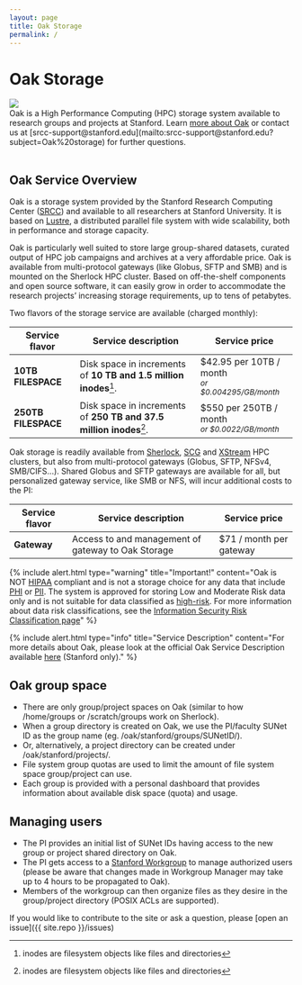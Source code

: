 ```yaml
---
layout: page
title: Oak Storage
permalink: /
---
```


# Oak Storage

<div style="float: left; width:20%; margin-right:20px">
     <img src="{{ site.baseurl }}/assets/img/logo/oak.png">
</div><br><span>
Oak is a High Performance Computing (HPC) storage system available to research groups and projects at Stanford. 
Learn <a href="{{ site.baseurl }}/about">more about Oak</a> or contact us at [srcc-support@stanford.edu](mailto:srcc-support@stanford.edu?subject=Oak%20storage) for further questions.
   </span>
<br><br>

## Oak Service Overview

Oak is a storage system provided by the Stanford Research Computing Center
([SRCC](https://srcc.stanford.edu/)) and available to all researchers at Stanford University.
It is based on [Lustre](http://lustre.org), a distributed parallel file system with wide scalability,
both in performance and storage capacity.

Oak is particularly well suited to store large group-shared datasets, curated output of HPC job campaigns and archives at a
very affordable price. Oak is available from multi-protocol gateways (like Globus, SFTP and SMB) and is
mounted on the Sherlock HPC cluster. Based on off-the-shelf components and open source software, it can easily
grow in order to accommodate the research projects’ increasing storage requirements, up to tens of petabytes.

Two flavors of the storage service are available (charged monthly):

|  Service flavor     | Service description | Service price |
|---------------------|---------------------|---------------|
| **10TB FILESPACE**  | Disk space in increments of **10 TB and 1.5 million inodes**[^1]. | $42.95 per 10TB / month<br> <small>*or $0.004295/GB/month*</small> |
| **250TB FILESPACE** | Disk space in increments of **250 TB and 37.5 million inodes**[^1]. | $550 per 250TB / month<br> <small>*or $0.0022/GB/month*</small> |

[^1]: inodes are filesystem objects like files and directories

Oak storage is readily available from [Sherlock](http://www.sherlock.stanford.edu/), [SCG](https://login.scg.stanford.edu/) and [XStream](http://xstream.stanford.edu/) HPC clusters,
but also from multi-protocol gateways (Globus, SFTP, NFSv4, SMB/CIFS...). Shared Globus and SFTP gateways are available for all, but personalized gateway service, like SMB or NFS,
will incur additional costs to the PI:

|  Service flavor | Service description | Service price |
|-----------------|---------------------|---------------|
| **Gateway**     | Access to and management of gateway to Oak Storage | $71 / month per gateway<br> |

{% include alert.html type="warning" title="Important!" content="Oak is NOT <a href='https://en.wikipedia.org/wiki/Health_Insurance_Portability_and_Accountability_Act'>HIPAA</a> compliant and is not a storage choice for any data that include <a href='https://en.wikipedia.org/wiki/Protected_health_information'>PHI</a> or <a href='https://en.wikipedia.org/wiki/Personally_identifiable_information'>PII</a>. The system is approved for storing Low and Moderate Risk data only and is not suitable for data classified as <a href='https://dataclass.stanford.edu'>high-risk</a>. For more information about data risk classifications, see the <a href='https://uit.stanford.edu/guide/riskclassifications'>Information Security Risk Classification page</a>" %}

{% include alert.html type="info" title="Service Description" content="For more details about Oak, please look at the official Oak Service Description available <a href='https://stanford.box.com/s/t979jbzw5ejbf2u2w0781hayke1k384y'>here</a> (Stanford only)." %}


## Oak group space

 *  There are only group/project spaces on Oak (similar to how /home/groups or /scratch/groups work on Sherlock).
 *  When a group directory is created on Oak, we use the PI/faculty SUNet ID as the group name (eg. /oak/stanford/groups/SUNetID/).
 *  Or, alternatively, a project directory can be created under /oak/stanford/projects/.
 *  File system group quotas are used to limit the amount of file system space group/project can use.
 *  Each group is provided with a personal dashboard that provides information about available disk space (quota) and usage.


## Managing users

 *  The PI provides an initial list of SUNet IDs having access to the new group or project shared directory on Oak.
 *  The PI gets access to a [Stanford Workgroup](https://workgroup.stanford.edu) to manage authorized users (please be aware that changes made in Workgroup Manager may take up to 4 hours to be propagated to Oak).
 *  Members of the workgroup can then organize files as they desire in the group/project directory (POSIX ACLs are supported).


If you would like to contribute to the site or ask a question, please [open an issue]({{ site.repo }}/issues)

